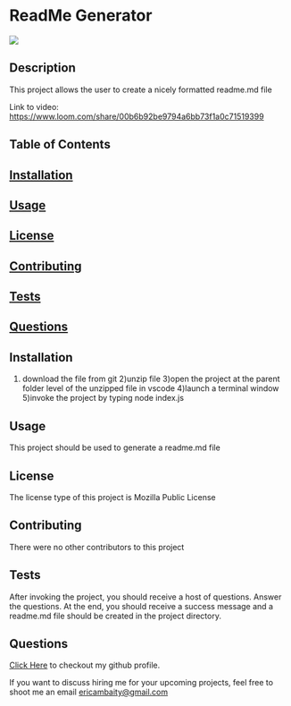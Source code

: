 # ReadMe Generator

  <img src="https://img.shields.io/badge/License-MPL%202.0-brightgreen.svg">

  ## Description
  This project allows the user to create a nicely formatted readme.md file
  
  Link to video: https://www.loom.com/share/00b6b92be9794a6bb73f1a0c71519399

  ## Table of Contents
  
  
  ## [Installation](#installation)
  
  ## [Usage](#usage)

  ## [License](#license)

  ## [Contributing](#contributing)

  ## [Tests](#tests)

  ## [Questions](#questions-id)


  
 
  
  
  ## Installation
  1) download the file from git 2)unzip file 3)open the project at the parent folder level of the unzipped file in vscode 4)launch a terminal window 5)invoke the project by typing node index.js

  ## Usage
  This project should be used to generate a readme.md file

  ## License
  The license type of this project is Mozilla Public License

  ## Contributing
  There were no other contributors to this project

  ## Tests
  After invoking the project, you should receive a host of questions.  Answer the questions. At the end, you should receive a success message and a readme.md file should be created in the project directory.

  ## Questions 
  [Click Here](https://github.com/unicorninvirgo) to checkout my github profile.


  If you want to discuss hiring me for your upcoming projects, feel free to shoot me an email ericambaity@gmail.com
  
  
